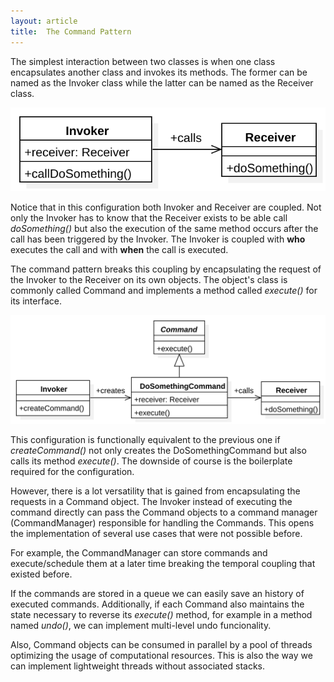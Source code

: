 ```yaml
---
layout: article
title:  The Command Pattern
---
```


The simplest interaction between two classes is when one class encapsulates another class and invokes its methods. The former can be named as the Invoker class while the latter can be named as the Receiver class.

![Invoker-Receiver-Relationship](/images/patterns/invoker-receiver.svg)

Notice that in this configuration both Invoker and Receiver are coupled. Not only the Invoker has to know that the Receiver exists to be able call *doSomething()* but also the execution of the same method occurs after the call has been triggered by the Invoker. The Invoker is coupled with **who** executes the call and with **when** the call is executed.

The command pattern breaks this coupling by encapsulating the request of the Invoker to the Receiver on its own objects. The object's class is commonly called Command and implements a method called *execute()* for its interface.

![Invoker-Command-Receiver-Relationship](/images/patterns/invoker-command-receiver.svg)

This configuration is functionally equivalent to the previous one if *createCommand()* not only creates the DoSomethingCommand but also calls its method *execute()*. The downside of course is the boilerplate required for the configuration.

However, there is a lot versatility that is gained from encapsulating the requests in a  Command object. The Invoker instead of executing the command directly can pass the Command objects to a command manager (CommandManager) responsible for handling the Commands. This opens the implementation of several use cases that were not possible before. 

For example, the CommandManager can store commands and execute/schedule them at a later time breaking the temporal coupling that existed before. 

If the commands are stored in a queue we can easily save an history of executed commands. Additionally, if each Command also maintains the state necessary to reverse its *execute()* method, for example in a method named *undo()*, we can implement multi-level undo funcionality. 

Also, Command objects can be consumed in parallel by a pool of threads optimizing the usage of computational resources. This is also the way we can implement lightweight threads without associated stacks.


